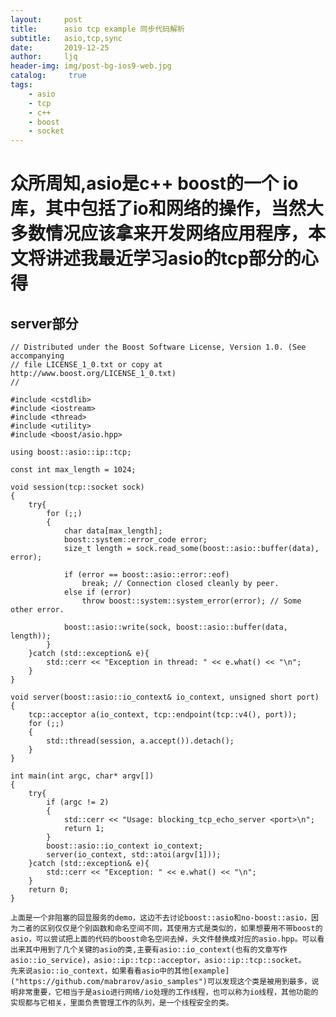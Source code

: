 ```yaml
---
layout:     post
title:      asio tcp example 同步代码解析
subtitle:   asio,tcp,sync
date:       2019-12-25
author:     ljq
header-img: img/post-bg-ios9-web.jpg
catalog:	 true
tags:
    - asio
    - tcp
    - c++
    - boost
    - socket
---
```

# 众所周知,asio是c++ boost的一个 io库，其中包括了io和网络的操作，当然大多数情况应该拿来开发网络应用程序，本文将讲述我最近学习asio的tcp部分的心得

## server部分

```
// Distributed under the Boost Software License, Version 1.0. (See accompanying
// file LICENSE_1_0.txt or copy at http://www.boost.org/LICENSE_1_0.txt)
//

#include <cstdlib>
#include <iostream>
#include <thread>
#include <utility>
#include <boost/asio.hpp>

using boost::asio::ip::tcp;

const int max_length = 1024;

void session(tcp::socket sock)
{
    try{
        for (;;)
        {
            char data[max_length];
            boost::system::error_code error;
            size_t length = sock.read_some(boost::asio::buffer(data), error);
            
            if (error == boost::asio::error::eof)
                break; // Connection closed cleanly by peer.
            else if (error)
                throw boost::system::system_error(error); // Some other error.

            boost::asio::write(sock, boost::asio::buffer(data, length));
        }
    }catch (std::exception& e){
        std::cerr << "Exception in thread: " << e.what() << "\n";
    }
}

void server(boost::asio::io_context& io_context, unsigned short port)
{
    tcp::acceptor a(io_context, tcp::endpoint(tcp::v4(), port));
    for (;;)
    {
        std::thread(session, a.accept()).detach();
    }
}

int main(int argc, char* argv[])
{
    try{
        if (argc != 2)
        {
            std::cerr << "Usage: blocking_tcp_echo_server <port>\n";
            return 1;
        }
        boost::asio::io_context io_context;
        server(io_context, std::atoi(argv[1]));
    }catch (std::exception& e){
        std::cerr << "Exception: " << e.what() << "\n";
    }
    return 0;
}
```

	上面是一个非阻塞的回显服务的demo，这边不去讨论boost::asio和no-boost::asio，因为二者的区别仅仅是个别函数和命名空间不同，其使用方式是类似的，如果想要用不带boost的asio，可以尝试把上面的代码的boost命名空间去掉，头文件替换成对应的asio.hpp。可以看出来其中用到了几个关键的asio的类,主要有asio::io_context(也有的文章写作asio::io_service)，asio::ip::tcp::acceptor，asio::ip::tcp::socket。
	先来说asio::io_context，如果看看asio中的其他[example]("https://github.com/mabrarov/asio_samples")可以发现这个类是被用到最多，说明非常重要，它相当于是asio进行网络/io处理的工作线程，也可以称为io线程，其他功能的实现都与它相关，里面负责管理工作的队列，是一个线程安全的类。
